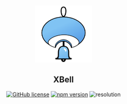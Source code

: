 <div align="center">
  <img
    height="150"
    width="150"
    alt="xbell"
    src="https://raw.githubusercontent.com/x-bell/xbell-assets/main/logo/xbell-logo.svg"
  />
<h2>XBell</h2>

[![GitHub license](https://img.shields.io/badge/license-MIT-blue.svg)](https://github.com/x-bell/xbell/blob/main/LICENSE)
[![npm version](https://img.shields.io/npm/v/xbell.svg?color=73a5e9)](https://www.npmjs.com/package/xbell)
![resolution](https://isitmaintained.com/badge/resolution/x-bell/xbell.svg?style=for-the-badge)
</div>


